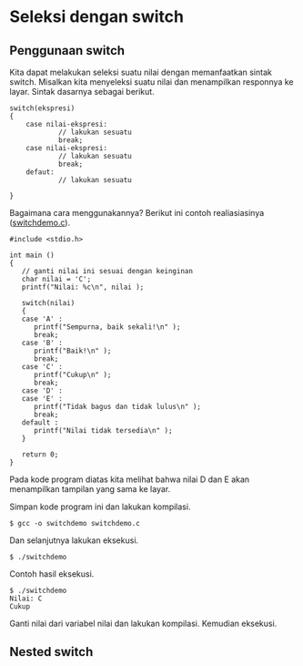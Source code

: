 # Seleksi dengan switch

## Penggunaan switch

Kita dapat melakukan seleksi suatu nilai dengan memanfaatkan sintak switch. Misalkan kita menyeleksi suatu nilai dan menampilkan responnya ke layar. Sintak dasarnya sebagai berikut.

	switch(ekspresi)
	{
		case nilai-ekspresi:
				// lakukan sesuatu
				break;
		case nilai-ekspresi:
				// lakukan sesuatu
				break;
		defaut:
				// lakukan sesuatu

	}


Bagaimana cara menggunakannya? Berikut ini contoh realiasiasinya ([switchdemo.c](../src/switchdemo.c)).

	#include <stdio.h>
 
	int main ()
	{
	   // ganti nilai ini sesuai dengan keinginan	
	   char nilai = 'C';
	   printf("Nilai: %c\n", nilai );
	   
	   switch(nilai)
	   {
	   case 'A' :
	      printf("Sempurna, baik sekali!\n" );
	      break;
	   case 'B' :
		  printf("Baik!\n" );
	      break;
	   case 'C' :
	      printf("Cukup\n" );
	      break;
	   case 'D' :
	   case 'E' :
	      printf("Tidak bagus dan tidak lulus\n" );
	      break;
	   default :
	      printf("Nilai tidak tersedia\n" );
	   }
	   
	   return 0;
	}

Pada kode program diatas kita melihat bahwa nilai D dan E akan menampilkan tampilan yang sama ke layar.

Simpan kode program ini dan lakukan kompilasi.

	$ gcc -o switchdemo switchdemo.c

Dan selanjutnya lakukan eksekusi.

	$ ./switchdemo

Contoh hasil eksekusi.

	$ ./switchdemo
	Nilai: C
	Cukup

Ganti nilai dari variabel nilai dan lakukan kompilasi. Kemudian eksekusi.

## Nested switch

